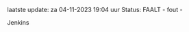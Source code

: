 laatste update: 
za 04-11-2023 19:04   uur 
Status: FAALT - fout - 
<div class="service R">Jenkins</div>